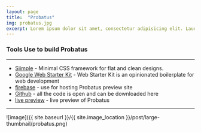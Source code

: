 ```yaml
---
layout: page
title:  "Probatus"
img: probatus.jpg
excerpt: Lorem ipsum dolor sit amet, consectetur adipisicing elit. Laudantium non
---
```


### Tools Use to build Probatus
---

* [Siimple](http://siimple.juanes.xyz) - Minimal CSS framework for flat and clean designs.
* [Google Web Starter Kit](https://github.com/google/web-starter-kit/tree/v0.6.5) - Web Starter Kit is an opinionated boilerplate for web development
* [firebase](https://firebase.google.com) - use for hosting Probatus preview site
* [Github](https://github.com/kerrongordon/Probatus) - all the code is open and can be downloaded here
* [live preview](https://probatus-ceb59.firebaseapp.com) - live preview of Probatus

---

![image]({{ site.baseurl }}/{{ site.image_location }}/post/large-thumbnail/probatus.png)